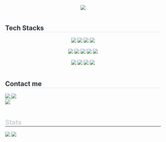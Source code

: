 <div align= "center">
  <img src="https://capsule-render.vercel.app/api?type=cylinder&color=gradient&height=180&text=Hello,%20I'm%20Emma&animation=&fontColor=ffffff&fontSize=60" />
</div>
<br>  

<div align= "left">
  <h2 style="border-bottom: 1px solid #d8dee4; color: #282d33;"> Tech Stacks </h2>
  <div style="margin: 0 auto; text-align: center;" align= "left"> 
    <img src="https://img.shields.io/badge/Javascript-F7DF1E?style=for-the-badge&logo=Javascript&logoColor=white">
    <img src="https://img.shields.io/badge/React-61DAFB?style=for-the-badge&logo=React&logoColor=white">
    <img src="https://img.shields.io/badge/CSS3-1572B6?style=for-the-badge&logo=CSS3&logoColor=white">
    <img src="https://img.shields.io/badge/HTML5-E34F26?style=for-the-badge&logo=HTML5&logoColor=white">
    <br/>
    <br/>
    <img src="https://img.shields.io/badge/C-A8B9CC?style=for-the-badge&logo=C&logoColor=white">
    <img src="https://img.shields.io/badge/C++-00599C?style=for-the-badge&logo=C%2B%2B&logoColor=white">
    <img src="https://img.shields.io/badge/Java-007396?style=for-the-badge&logo=Java&logoColor=white">
    <img src="https://img.shields.io/badge/Python-3776AB?style=for-the-badge&logo=Python&logoColor=white">
    <img src="https://img.shields.io/badge/Firebase-FFCA28?style=for-the-badge&logo=Firebase&logoColor=white">
    <br/>
    <br/>
    <img src="https://img.shields.io/badge/Git-F05032?style=for-the-badge&logo=Git&logoColor=white">
    <img src="https://img.shields.io/badge/Discord-5865F2?style=for-the-badge&logo=Discord&logoColor=white">
    <img src="https://img.shields.io/badge/Notion-000000?style=for-the-badge&logo=Notion&logoColor=white">
    <img src="https://img.shields.io/badge/Slack-4A154B?style=for-the-badge&logo=Slack&logoColor=white">
    <br/>
  </div>
</div>
<br>

<div align= "left">
  <h2 style="border-bottom: 1px solid #d8dee4; color: #282d33;"> Contact me </h2>
  <div align= "left"> 
    <a href=https://dev-district.tistory.com/> <img src="https://img.shields.io/badge/Tistory-000000?style=for-the-badge&logo=Tistory&logoColor=white&link=https://dev-district.tistory.com/"> </a>
    <a href=mailto:ojm5155@gmail.com> <img src="https://img.shields.io/badge/Gmail-EA4335?style=for-the-badge&logo=Gmail&logoColor=white&link=mailto:ojm5155@gmail.com"> </a>
    <br>
    <a href="https://hits.seeyoufarm.com"> <img src="https://hits.seeyoufarm.com/api/count/incr/badge.svg?url=https%3A%2F%2Fgithub.com%2Fojm51%2F&count_bg=%23000000&title_bg=%23000000&icon=github.svg&icon_color=%23FFFFFF&title=GitHub&edge_flat=false"/></a>
  </div> 
</div>
<br/>

<div style="text-align: left;"> 
    <h2 style="border-bottom: 1px solid #21262d; color: #c9d1d9;"> Stats </h2> 
    <div style="text-align: left;"> 
      <img src="https://github-readme-stats.vercel.app/api?username=ojm51&bg_color=180,000000,&title_color=000000&text_color=000000"/>
      <img src="https://github-readme-stats.vercel.app/api/top-langs/?username=ojm51&layout=compact&bg_color=180,000000,&title_color=000000&text_color=000000"/> 
    </div> 
</div>
<br>
    
